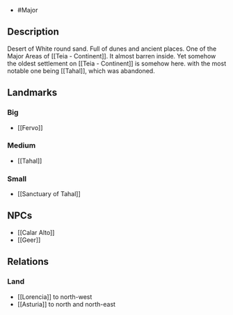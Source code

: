 - #Major
## Description
Desert of White round sand. Full of dunes and ancient places.
One of the Major Areas of [[Teia - Continent]]. It almost barren inside. Yet somehow the oldest settlement on [[Teia - Continent]] is somehow here.
with the most notable one being [[Tahal]], which was abandoned.
## Landmarks
### Big
- [[Fervo]]
### Medium
- [[Tahal]]
### Small
- [[Sanctuary of Tahal]]
## NPCs
- [[Calar Alto]]
- [[Geer]]
## Relations
### Land
- [[Lorencia]] to north-west
- [[Asturia]] to north and north-east